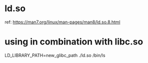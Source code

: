 # ld.so

ref: https://man7.org/linux/man-pages/man8/ld.so.8.html

# using in combination with libc.so

LD_LIBRARY_PATH=new_glibc_path ./ld.so /bin/ls




